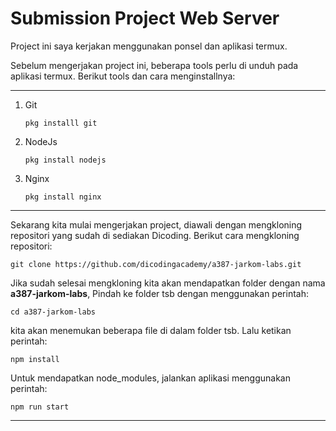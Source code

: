 # Submission Project Web Server

Project ini saya kerjakan menggunakan ponsel dan aplikasi termux.


Sebelum mengerjakan project ini, beberapa tools perlu di unduh pada aplikasi termux.
Berikut tools dan cara menginstallnya:

---
   1. Git
      ```
      pkg installl git
      ```
   2. NodeJs
      ```
      pkg install nodejs
      ```
   3. Nginx
      ```
      pkg install nginx
      ```
      
---

Sekarang kita mulai mengerjakan project, diawali dengan mengkloning repositori yang sudah di sediakan Dicoding.
Berikut cara mengkloning repositori:
```
git clone https://github.com/dicodingacademy/a387-jarkom-labs.git
```
Jika sudah selesai mengkloning kita akan mendapatkan folder dengan nama **a387-jarkom-labs**, Pindah ke folder tsb dengan menggunakan perintah:
```
cd a387-jarkom-labs
```
kita akan menemukan beberapa file di dalam folder tsb.
Lalu ketikan perintah:
```
npm install
```
Untuk mendapatkan node_modules, jalankan aplikasi menggunakan perintah:
```
npm run start
```

---

